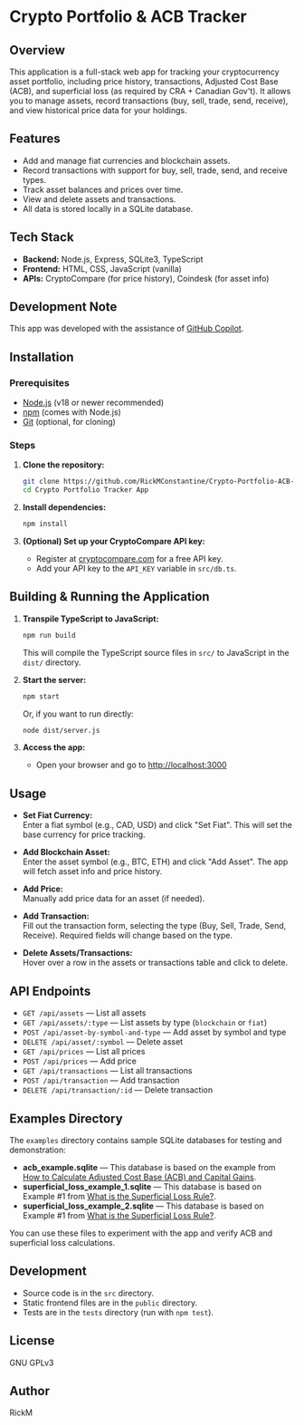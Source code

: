 # Crypto Portfolio & ACB Tracker

## Overview

This application is a full-stack web app for tracking your cryptocurrency asset portfolio, including price history, transactions, Adjusted Cost Base (ACB), and superficial loss (as required by CRA + Canadian Gov't). It allows you to manage assets, record transactions (buy, sell, trade, send, receive), and view historical price data for your holdings.

## Features

- Add and manage fiat currencies and blockchain assets.
- Record transactions with support for buy, sell, trade, send, and receive types.
- Track asset balances and prices over time.
- View and delete assets and transactions.
- All data is stored locally in a SQLite database.

## Tech Stack

- **Backend:** Node.js, Express, SQLite3, TypeScript
- **Frontend:** HTML, CSS, JavaScript (vanilla)
- **APIs:** CryptoCompare (for price history), Coindesk (for asset info)

## Development Note

This app was developed with the assistance of [GitHub Copilot](https://github.com/features/copilot).

## Installation

### Prerequisites

- [Node.js](https://nodejs.org/) (v18 or newer recommended)
- [npm](https://www.npmjs.com/) (comes with Node.js)
- [Git](https://git-scm.com/) (optional, for cloning)

### Steps

1. **Clone the repository:**
   ```sh
   git clone https://github.com/RickMConstantine/Crypto-Portfolio-ACB-Tracker
   cd Crypto Portfolio Tracker App
   ```

2. **Install dependencies:**
   ```sh
   npm install
   ```

3. **(Optional) Set up your CryptoCompare API key:**
   - Register at [cryptocompare.com](https://cryptocompare.com) for a free API key.
   - Add your API key to the `API_KEY` variable in `src/db.ts`.

## Building & Running the Application

1. **Transpile TypeScript to JavaScript:**
   ```sh
   npm run build
   ```
   This will compile the TypeScript source files in `src/` to JavaScript in the `dist/` directory.

2. **Start the server:**
   ```sh
   npm start
   ```
   Or, if you want to run directly:
   ```sh
   node dist/server.js
   ```

3. **Access the app:**
   - Open your browser and go to [http://localhost:3000](http://localhost:3000)

## Usage

- **Set Fiat Currency:**  
  Enter a fiat symbol (e.g., CAD, USD) and click "Set Fiat". This will set the base currency for price tracking.

- **Add Blockchain Asset:**  
  Enter the asset symbol (e.g., BTC, ETH) and click "Add Asset". The app will fetch asset info and price history.

- **Add Price:**  
  Manually add price data for an asset (if needed).

- **Add Transaction:**  
  Fill out the transaction form, selecting the type (Buy, Sell, Trade, Send, Receive). Required fields will change based on the type.

- **Delete Assets/Transactions:**  
  Hover over a row in the assets or transactions table and click to delete.

## API Endpoints

- `GET /api/assets` — List all assets
- `GET /api/assets/:type` — List assets by type (`blockchain` or `fiat`)
- `POST /api/asset-by-symbol-and-type` — Add asset by symbol and type
- `DELETE /api/asset/:symbol` — Delete asset
- `GET /api/prices` — List all prices
- `POST /api/prices` — Add price
- `GET /api/transactions` — List all transactions
- `POST /api/transaction` — Add transaction
- `DELETE /api/transaction/:id` — Delete transaction

## Examples Directory

The `examples` directory contains sample SQLite databases for testing and demonstration:

- **acb_example.sqlite** — This database is based on the example from [How to Calculate Adjusted Cost Base (ACB) and Capital Gains](https://www.adjustedcostbase.ca/blog/how-to-calculate-adjusted-cost-base-acb-and-capital-gains/).
- **superficial_loss_example_1.sqlite** — This database is based on Example #1 from [What is the Superficial Loss Rule?](https://www.adjustedcostbase.ca/blog/what-is-the-superficial-loss-rule/).
- **superficial_loss_example_2.sqlite** — This database is based on Example #1 from [What is the Superficial Loss Rule?](https://www.adjustedcostbase.ca/blog/what-is-the-superficial-loss-rule/).

You can use these files to experiment with the app and verify ACB and superficial loss calculations.

## Development

- Source code is in the `src` directory.
- Static frontend files are in the `public` directory.
- Tests are in the `tests` directory (run with `npm test`).

## License

GNU GPLv3

## Author

RickM
